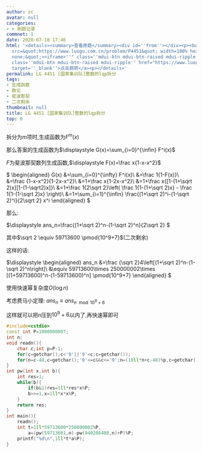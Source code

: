 ```yaml
---
author: zc
avatar: null
categories:
- - 刷题记录
commnet: 1
date: 2020-07-18 17:46
html: '<details><summary>查看原题</summary><div id=''from''></div><p><button onclick="document.getElementById(''from'').innerHTML=''<iframe
  src=&quot;https://www.luogu.com.cn/problem/P4451&quot; width=100% height=800px style=&quot;border:
  none;&quot;><iframe>''" class=''mdui-btn mdui-btn-raised mdui-ripple''>点击加载</button><a
  class=''mdui-btn mdui-btn-raised mdui-ripple'' href="https://www.luogu.com.cn/problem/P4451"
  target=''_blank''>点击跳转</a><p></details>'
permalink: LG 4451 [国家集训队]整数的lqp拆分
tags:
- 生成函数
- 数论
- 斐波那契
- 二次剩余
thumbnail: null
title: LG 4451 [国家集训队]整数的lqp拆分
top: 0
---
```

拆分为$m$项时,生成函数为$F^m (x)$

那么答案的生成函数为$\displaystyle G(x)=\sum_{i=0}^{\infin} F^i(x)$

$F$为斐波那契数列生成函数,$\displaystyle F(x)=\frac x{1-x-x^2}$

$
\begin{aligned}
G(x)
&=\sum_{i=0}^{\infty} F^i(x)\\
&=\frac 1{1-F(x)}\\
&=\frac {1-x-x^2}{1-2x-x^2}\\
&=1+\frac x{1-2x-x^2}\\
&=1+\frac x{[1-(1+\sqrt 2)x][1-(1-\sqrt2)x]}\\
&=1+\frac 1{2\sqrt 2}\left( \frac 1{1-(1+\sqrt 2)x} - \frac 1{1-(1-\sqrt 2)x} \right)\\
&=1+\sum_{i=1}^{\infin} \frac{(1+\sqrt 2)^i-(1-\sqrt 2)^i}{2\sqrt 2} x^i
\end{aligned}
$

那么:

$\displaystyle
ans_n=\frac{(1+\sqrt 2)^n-(1-\sqrt 2)^n}{2\sqrt 2}
$

其中$\sqrt 2 \equiv 59713600 \pmod{10^9+7}$(二次剩余)

这样的话:

$\displaystyle
\begin{aligned}
ans_n
&=\frac {\sqrt 2}4\left[(1+\sqrt 2)^n-(1-\sqrt 2)^n\right]\\
&\equiv 59713600\times 250000002\times [(1+59713600)^n-(1-59713600)^n] \pmod{10^9+7}
\end{aligned}
$

使用快速幂复杂度$O(\log n)$

考虑费马小定理: $ans_n \equiv ans_{n \mod 10^9+6}$

这样就可以把$n$压到$10^9+6$以内了,再快速幂即可
```cpp
#include<cstdio>
const int P=1000000007;
int n;
void readn(){
    char c;int p=P-1;
    for(c=getchar();c<'0'||'9'<c;c=getchar());
    for(n=c-48,c=getchar();'0'<=c&&c<='9';n=(10ll*n+c-48)%p,c=getchar());
}
int pw(int x,int b){
    int res=1;
    while(b){
        if(b&1)res=1ll*res*x%P;
        b>>=1,x=1ll*x*x%P;
    }
    return res;
}
int main(){
    readn();
    int t=1ll*59713600*250000002%P,
        a=(pw(59713601,n)-pw(940286408,n)+P)%P;
    printf("%d\n",1ll*t*a%P);
}
```
